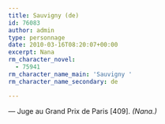 ```yaml
---
title: Sauvigny (de)
id: 76083
author: admin
type: personnage
date: 2010-03-16T08:20:07+00:00
excerpt: Nana
rm_character_novel:
  - 75941
rm_character_name_main: 'Sauvigny '
rm_character_name_secondary: de

---
```

— Juge au Grand Prix de Paris [409]. _(Nana.)_